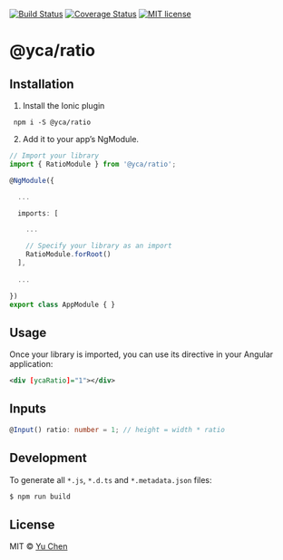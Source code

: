 [![Build Status](https://travis-ci.org/yc-angular/ratio.svg?branch=master)](https://travis-ci.org/yc-angular/ratio.svg?branch=master)
[![Coverage Status](https://coveralls.io/repos/github/yc-angular/ratio/badge.svg?branch=master)](https://coveralls.io/github/yc-angular/ratio?branch=master)
[![MIT license](http://img.shields.io/badge/license-MIT-brightgreen.svg)](http://opensource.org/licenses/MIT)

# @yca/ratio

## Installation

1. Install the Ionic plugin
```
 npm i -S @yca/ratio
```

2. Add it to your app’s NgModule.

```typescript
// Import your library
import { RatioModule } from '@yca/ratio';

@NgModule({

  ...

  imports: [

    ...

    // Specify your library as an import
    RatioModule.forRoot()
  ],
  
  ...

})
export class AppModule { }
```

## Usage
Once your library is imported, you can use its directive in your Angular application:

```xml
<div [ycaRatio]="1"></div>
```

## Inputs
```ts
@Input() ratio: number = 1; // height = width * ratio
```

## Development

To generate all `*.js`, `*.d.ts` and `*.metadata.json` files:

```bash
$ npm run build
```

## License

MIT © [Yu Chen](mailto:yu.chen@live.ie)

